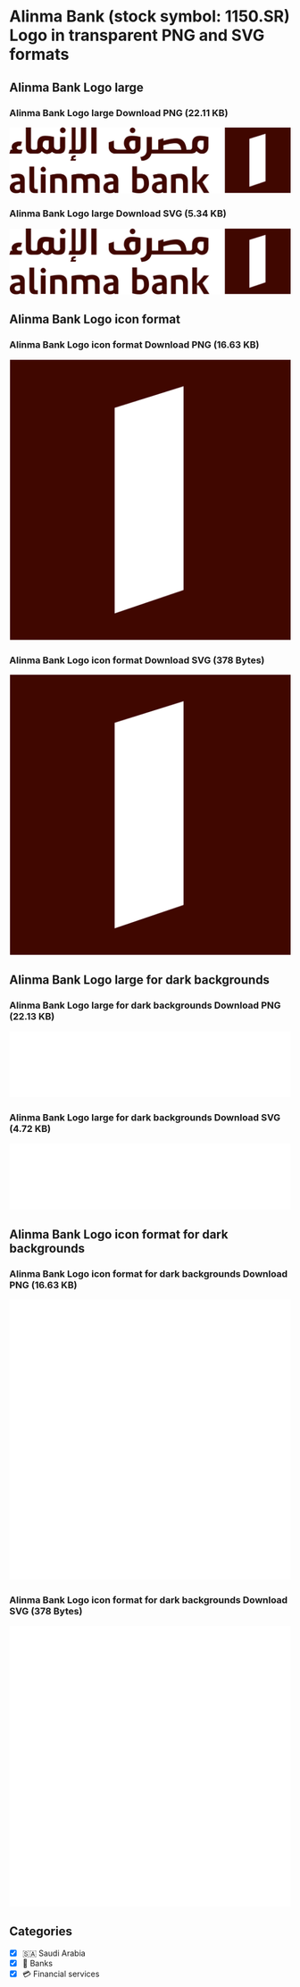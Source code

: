 # Alinma Bank (stock symbol: 1150.SR) Logo in transparent PNG and SVG formats

## Alinma Bank Logo large

### Alinma Bank Logo large Download PNG (22.11 KB)

![Alinma Bank Logo large Download PNG (22.11 KB)](/img/orig/1150.SR_BIG-c492fe54.png)

### Alinma Bank Logo large Download SVG (5.34 KB)

![Alinma Bank Logo large Download SVG (5.34 KB)](/img/orig/1150.SR_BIG-ef587c80.svg)

## Alinma Bank Logo icon format

### Alinma Bank Logo icon format Download PNG (16.63 KB)

![Alinma Bank Logo icon format Download PNG (16.63 KB)](/img/orig/1150.SR-cc2c42ec.png)

### Alinma Bank Logo icon format Download SVG (378 Bytes)

![Alinma Bank Logo icon format Download SVG (378 Bytes)](/img/orig/1150.SR-d4099243.svg)

## Alinma Bank Logo large for dark backgrounds

### Alinma Bank Logo large for dark backgrounds Download PNG (22.13 KB)

![Alinma Bank Logo large for dark backgrounds Download PNG (22.13 KB)](/img/orig/1150.SR_BIG.D-1cab6ee5.png)

### Alinma Bank Logo large for dark backgrounds Download SVG (4.72 KB)

![Alinma Bank Logo large for dark backgrounds Download SVG (4.72 KB)](/img/orig/1150.SR_BIG.D-39cbe17d.svg)

## Alinma Bank Logo icon format for dark backgrounds

### Alinma Bank Logo icon format for dark backgrounds Download PNG (16.63 KB)

![Alinma Bank Logo icon format for dark backgrounds Download PNG (16.63 KB)](/img/orig/1150.SR.D-5cd1fbc5.png)

### Alinma Bank Logo icon format for dark backgrounds Download SVG (378 Bytes)

![Alinma Bank Logo icon format for dark backgrounds Download SVG (378 Bytes)](/img/orig/1150.SR.D-e008adce.svg)



## Categories
- [x] 🇸🇦 Saudi Arabia
- [x] 🏦 Banks
- [x] 💳 Financial services
